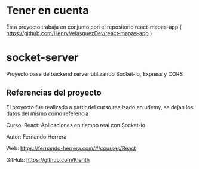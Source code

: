 # Tener en cuenta

Esta proyecto trabaja en conjunto con el repositorio react-mapas-app ( https://github.com/HenryVelasquezDev/react-mapas-app )


# socket-server
Proyecto base de backend server utilizando Socket-io, Express y CORS 


## Referencias del proyecto
El proyecto fue realizado a partir del curso realizado en udemy, se dejan los datos del mismo como referencia

Curso: React: Aplicaciones en tiempo real con Socket-io

Autor: Fernando Herrera

Web: https://fernando-herrera.com/#/courses/React

GitHub: https://github.com/Klerith
